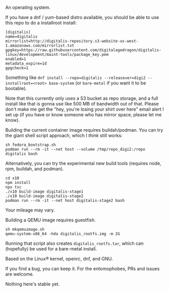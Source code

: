 An operating system.

If you have a dnf / yum-based distro available, you should be able to use this
repo to do a installroot install:

```
[digitalis]
name=digitalis
mirrorlist=http://digitalis-repository.s3-website-us-west-1.amazonaws.com/mirrorlist.txt
gpgkey=https://raw.githubusercontent.com/digitalagedragon/digitalis-linux/development/maint-tools/package_key.pem
enabled=1
metadata_expire=1d
gpgcheck=1
```

Something like `dnf install --repo=digitalis --releasever=digi2 --installroot=<root> base-system` (or `bare-metal` if you want it to be bootable).

Note that this currently only uses a S3 bucket as repo storage, and a full install like that is gonna use like 500 MB of bandwidth out of that. Please don't make me get the "hey, you're losing your shirt over here" email alert I set up (if you have or know someone who has mirror space, please let me know).

Building the current container image requires buildah/podman. You can try the giant shell script approach, which I _think_ still works:

```
sh fedora_bootstrap.sh
podman run --rm -it --net host --volume /tmp/repo_digi2:/repo digitalis bash
```

Alternatively, you can try the experimental new build tools (requires node, rpm, buildah, and podman).

```
cd x10
npm install
npx tsc
./x10 build-image digitalis-stage1
./x10 build-image digitalis-stage2
podman run --rm -it --net host digitalis-stage2 bash
```

Your mileage may vary.

Building a QEMU image requires guestfish.

```
sh mkqemuimage.sh
qemu-system-x86_64 -hda digitalis_rootfs.img -m 2G
```

Running that script also creates `digitalis_rootfs.tar`, which can (hopefully) be used for a bare-metal install.

Based on the Linux® kernel, openrc, dnf, and GNU.

If you find a bug, you can keep it. For the entomophobes, PRs and issues are welcome.

Nothing here's stable yet.
